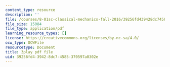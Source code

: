 ```yaml
---
content_type: resource
description: ''
file: /courses/8-01sc-classical-mechanics-fall-2016/39256fd439428dc74585370597a0302e_RBaBEjzMr4E.pdf
file_size: 15084
file_type: application/pdf
learning_resource_types: []
license: https://creativecommons.org/licenses/by-nc-sa/4.0/
ocw_type: OCWFile
resourcetype: Document
title: 3play pdf file
uid: 39256fd4-3942-8dc7-4585-370597a0302e
---
```

